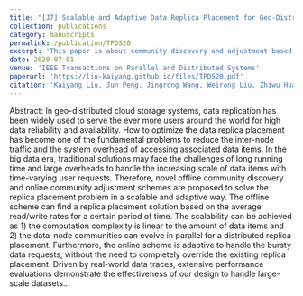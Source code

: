 ```yaml
---
title: "[J7] Scalable and Adaptive Data Replica Placement for Geo-Distributed Cloud Storages"
collection: publications
category: manuscripts
permalink: /publication/TPDS20
excerpt: 'This paper is about community discovery and adjustment based data replica placement schemes in geo-distributed cloud storage systems.'
date: 2020-07-01
venue: 'IEEE Transactions on Parallel and Distributed Systems'
paperurl: 'https://liu-kaiyang.github.io/files/TPDS20.pdf'
citation: 'Kaiyang Liu, Jun Peng, Jingrong Wang, Weirong Liu, Zhiwu Huang, Jianping Pan. Scalable and adaptive data replica placement for geo-distributed cloud storages, IEEE Transactions on Parallel and Distributed Systems, vol. 31, no. 7, pp. 1575–1587, 2020.'
---
```


Abstract: In geo-distributed cloud storage systems, data replication has been widely used to serve the ever more users around the world for high data reliability and availability. How to optimize the data replica placement has become one of the fundamental problems to reduce the inter-node traffic and the system overhead of accessing associated data items. In the big data era, traditional solutions may face the challenges of long running time and large overheads to handle the increasing scale of data items with time-varying user requests. Therefore, novel offline community discovery and online community adjustment schemes are proposed to solve the replica placement problem in a scalable and adaptive way. The offline scheme can find a replica placement solution based on the average read/write rates for a certain period of time. The scalability can be achieved as 1) the computation complexity is linear to the amount of data items and 2) the data-node communities can evolve in parallel for a distributed replica placement. Furthermore, the online scheme is adaptive to handle the bursty data requests, without the need to completely override the existing replica placement. Driven by real-world data traces, extensive performance evaluations demonstrate the effectiveness of our design to handle large-scale datasets..
